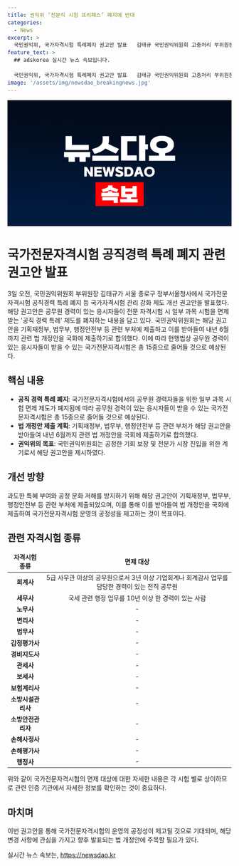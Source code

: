 ```yaml
---
title: 권익위 ‘전문직 시험 프리패스’ 폐지에 반대
categories:
  - News
excerpt: >
  국민권익위, 국가자격시험 특례폐지 권고안 발표   김태규 국민권익위원회 고충처리 부위원장은 공무원 경력이 있는 응시자의 공직 경력 특례 제도 폐지를 권고하는 국가자격시험 제도 운영 과정의 공정성 제고 방안을 발표했다. 부처들은 이를 받아들여 내년 6월까지 관련 법 개정안을 국회에 제출할 예정이다. 현재 공무원 경력이 있는 응시자가 면제를 받을 수 있는 국가전문자격시험은 총 15종으로, 권익위는 이로 인해 공정성 문제가 제기됐다고 설명했다.
feature_text: >
  ## adskorea 실시간 뉴스 속보입니다.

  국민권익위, 국가자격시험 특례폐지 권고안 발표   김태규 국민권익위원회 고충처리 부위원장은 공무원 경력이 있는 응시자의 공직 경력 특례 제도 폐지를 권고하는 국가자격시험 제도 운영 과정의 공정성 제고 방안을 발표했다. 부처들은 이를 받아들여 내년 6월까지 관련 법 개정안을 국회에 제출할 예정이다. 현재 공무원 경력이 있는 응시자가 면제를 받을 수 있는 국가전문자격시험은 총 15종으로, 권익위는 이로 인해 공정성 문제가 제기됐다고 설명했다.
image: '/assets/img/newsdao_breakingnews.jpg'
---
```


<p><img src="/assets/img/newsdao_breakingnews.jpg" alt="adskorea 속보" /></p>

<h1>국가전문자격시험 공직경력 특례 폐지 관련 권고안 발표</h1>

<p data-ke-size="size16">3일 오전, 국민권익위원회 부위원장 김태규가 서울 종로구 정부서울청사에서 국가전문자격시험 공직경력 특례 폐지 등 국가자격시험 관리 강화 제도 개선 권고안을 발표했다. 해당 권고안은 공무원 경력이 있는 응시자들이 전문 자격시험 시 일부 과목 시험을 면제받는 '공직 경력 특례' 제도를 폐지하는 내용을 담고 있다. 국민권익위원회는 해당 권고안을 기획재정부, 법무부, 행정안전부 등 관련 부처에 제출하고 이를 받아들여 내년 6월까지 관련 법 개정안을 국회에 제출하기로 합의했다. 이에 따라 현행법상 공무원 경력이 있는 응시자들이 받을 수 있는 국가전문자격시험은 총 15종으로 줄어들 것으로 예상된다.</p>

<h2 data-ke-size="size26">핵심 내용</h2>

<ul>
  <li><b>공직 경력 특례 폐지</b>: 국가전문자격시험에서의 공무원 경력자들을 위한 일부 과목 시험 면제 제도가 폐지됨에 따라 공무원 경력이 있는 응시자들이 받을 수 있는 국가전문자격시험은 총 15종으로 줄어들 것으로 예상된다.</li>
  <li><b>법 개정안 제출 계획</b>: 기획재정부, 법무부, 행정안전부 등 관련 부처가 해당 권고안을 받아들여 내년 6월까지 관련 법 개정안을 국회에 제출하기로 합의했다.</li>
  <li><b>권익위의 목표</b>: 국민권익위원회는 공정한 기회 보장 및 전문가 시장 진입을 위한 계기로서 해당 권고안을 제시하였다.</li>
</ul>

<h2 data-ke-size="size26">개선 방향</h2>

<p data-ke-size="size16">과도한 특혜 부여와 공정 문화 저해를 방지하기 위해 해당 권고안이 기획재정부, 법무부, 행정안전부 등 관련 부처에 제출되었으며, 이를 통해 이를 받아들여 법 개정안을 국회에 제출하여 국가전문자격시험 운영의 공정성을 제고하는 것이 목표이다.</p>

<h2 data-ke-size="size26">관련 자격시험 종류</h2>

<table>
<thead>
<tr>
<td style="text-align: center; height: 17px;"><b>자격시험 종류</b></td>
<td style="text-align: center; height: 17px;"><b>면제 대상</b></td>
</tr>
</thead>
<tbody>
<tr>
<td style="text-align: center; height: 17px;"><b>회계사</b></td>
<td style="text-align: center; height: 17px;">5급 사무관 이상의 공무원으로서 3년 이상 기업회계나 회계감사 업무를 담당한 경력이 있는 전직 공무원</td>
</tr>
<tr>
<td style="text-align: center; height: 17px;"><b>세무사</b></td>
<td style="text-align: center; height: 17px;">국세 관련 행정 업무를 10년 이상 한 경력이 있는 사람</td>
</tr>
<tr>
<td style="text-align: center; height: 17px;"><b>노무사</b></td>
<td style="text-align: center; height: 17px;">- </td>
</tr>
<tr>
<td style="text-align: center; height: 17px;"><b>변리사</b></td>
<td style="text-align: center; height: 17px;">- </td>
</tr>
<tr>
<td style="text-align: center; height: 17px;"><b>법무사</b></td>
<td style="text-align: center; height: 17px;">- </td>
</tr>
<tr>
<td style="text-align: center; height: 17px;"><b>감정평가사</b></td>
<td style="text-align: center; height: 17px;">- </td>
</tr>
<tr>
<td style="text-align: center; height: 17px;"><b>경비지도사</b></td>
<td style="text-align: center; height: 17px;">- </td>
</tr>
<tr>
<td style="text-align: center; height: 17px;"><b>관세사</b></td>
<td style="text-align: center; height: 17px;">- </td>
</tr>
<tr>
<td style="text-align: center; height: 17px;"><b>보세사</b></td>
<td style="text-align: center; height: 17px;">- </td>
</tr>
<tr>
<td style="text-align: center; height: 17px;"><b>보험계리사</b></td>
<td style="text-align: center; height: 17px;">- </td>
</tr>
<tr>
<td style="text-align: center; height: 17px;"><b>소방시설관리사</b></td>
<td style="text-align: center; height: 17px;">- </td>
</tr>
<tr>
<td style="text-align: center; height: 17px;"><b>소방안전관리자</b></td>
<td style="text-align: center; height: 17px;">- </td>
</tr>
<tr>
<td style="text-align: center; height: 17px;"><b>손해사정사</b></td>
<td style="text-align: center; height: 17px;">- </td>
</tr>
<tr>
<td style="text-align: center; height: 17px;"><b>손해평가사</b></td>
<td style="text-align: center; height: 17px;">- </td>
</tr>
<tr>
<td style="text-align: center; height: 17px;"><b>행정사</b></td>
<td style="text-align: center; height: 17px;">- </td>
</tr>
</tbody>
</table>

<p data-ke-size="size16">위와 같이 국가전문자격시험의 면제 대상에 대한 자세한 내용은 각 시험 별로 상이하므로 관련 인증 기관에서 자세한 정보를 확인하는 것이 중요하다.</p>

<h2 data-ke-size="size26">마치며</h2>

<p data-ke-size="size16">이번 권고안을 통해 국가전문자격시험의 운영의 공정성이 제고될 것으로 기대되며, 해당 변경 사항에 관심을 가지고 향후 발표되는 법 개정안에 주목할 필요가 있다.</p>
실시간 뉴스 속보는, <a href="https://newsdao.kr" rel="dofollow">https://newsdao.kr</a>


